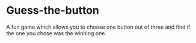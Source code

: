 # Guess-the-button
 A fun game which allows you to choose one button out of three and find if the one you chose was the winning one.
